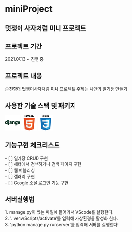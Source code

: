 # miniProject
<h2>멋쟁이 사자처럼 미니 프로젝트</h2>



<h2>프로젝트 기간</h2>
2021.07.13 ~ 진행 중

<h2>프로젝트 내용</h2>
순천향대 멋쟁이사자처럼 미니 프로젝트
주제는 나만의 일기장 만들기

<h2>사용한 기술 스택 및 패키지</h2>
<code><img height="50" src="https://raw.githubusercontent.com/github/explore/80688e429a7d4ef2fca1e82350fe8e3517d3494d/topics/django/django.png"></code>
<code><img height="50" src="https://raw.githubusercontent.com/github/explore/80688e429a7d4ef2fca1e82350fe8e3517d3494d/topics/html/html.png"></code>
<code><img height="50" src="https://raw.githubusercontent.com/github/explore/80688e429a7d4ef2fca1e82350fe8e3517d3494d/topics/css/css.png"></code>

<h2>기능구현 체크리스트</h2>
- [ ] 일기장 CRUD 구현 <br>
- [ ] 헤더에서 검색하거나 검색 페이지 구현 <br>
- [ ] 웹 퍼블리싱 <br>
- [ ] 갤러리  구현 <br>
- [ ] Google 소셜 로그인 기능 구현 <br>

<h2>서버실행법</h2>
1. manage.py이 있는 파일에 들어가서 VScode를 실행한다. <br>
2. '. venv/Scripts/activate'를 입력해 가상환경을 활성화 한다. <br>
3. 'python manage.py runserver'를 입력해 서버를 실행한다!
